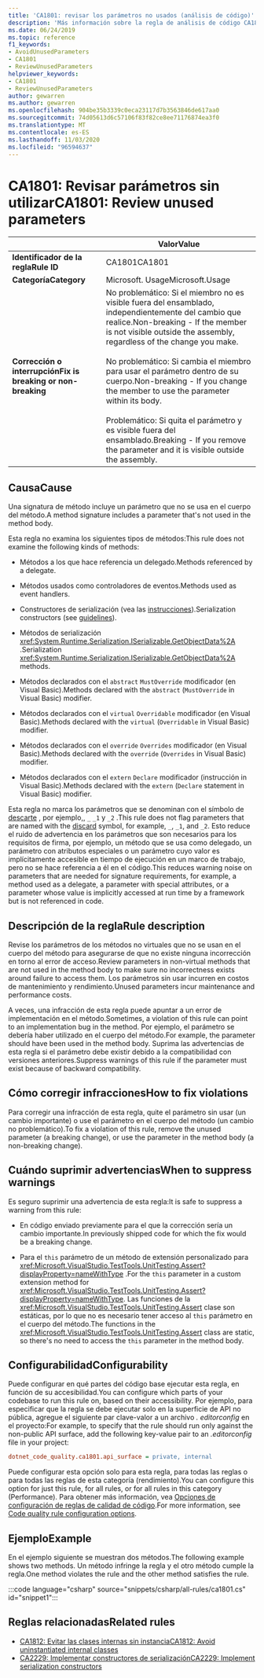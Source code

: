 ```yaml
---
title: 'CA1801: revisar los parámetros no usados (análisis de código)'
description: 'Más información sobre la regla de análisis de código CA1801: revisar parámetros no usados'
ms.date: 06/24/2019
ms.topic: reference
f1_keywords:
- AvoidUnusedParameters
- CA1801
- ReviewUnusedParameters
helpviewer_keywords:
- CA1801
- ReviewUnusedParameters
author: gewarren
ms.author: gewarren
ms.openlocfilehash: 904be35b3339c0eca23117d7b3563846de617aa0
ms.sourcegitcommit: 74d05613d6c57106f83f82ce8ee71176874ea3f0
ms.translationtype: MT
ms.contentlocale: es-ES
ms.lasthandoff: 11/03/2020
ms.locfileid: "96594637"
---
```

# <a name="ca1801-review-unused-parameters"></a><span data-ttu-id="1f2c2-103">CA1801: Revisar parámetros sin utilizar</span><span class="sxs-lookup"><span data-stu-id="1f2c2-103">CA1801: Review unused parameters</span></span>

| | <span data-ttu-id="1f2c2-104">Valor</span><span class="sxs-lookup"><span data-stu-id="1f2c2-104">Value</span></span> |
|-|-|
| <span data-ttu-id="1f2c2-105">**Identificador de la regla**</span><span class="sxs-lookup"><span data-stu-id="1f2c2-105">**Rule ID**</span></span> |<span data-ttu-id="1f2c2-106">CA1801</span><span class="sxs-lookup"><span data-stu-id="1f2c2-106">CA1801</span></span>|
| <span data-ttu-id="1f2c2-107">**Categoría**</span><span class="sxs-lookup"><span data-stu-id="1f2c2-107">**Category**</span></span> |<span data-ttu-id="1f2c2-108">Microsoft. Usage</span><span class="sxs-lookup"><span data-stu-id="1f2c2-108">Microsoft.Usage</span></span>|
| <span data-ttu-id="1f2c2-109">**Corrección o interrupción**</span><span class="sxs-lookup"><span data-stu-id="1f2c2-109">**Fix is breaking or non-breaking**</span></span> |<span data-ttu-id="1f2c2-110">No problemático: Si el miembro no es visible fuera del ensamblado, independientemente del cambio que realice.</span><span class="sxs-lookup"><span data-stu-id="1f2c2-110">Non-breaking - If the member is not visible outside the assembly, regardless of the change you make.</span></span><br/><br/><span data-ttu-id="1f2c2-111">No problemático: Si cambia el miembro para usar el parámetro dentro de su cuerpo.</span><span class="sxs-lookup"><span data-stu-id="1f2c2-111">Non-breaking - If you change the member to use the parameter within its body.</span></span><br/><br/><span data-ttu-id="1f2c2-112">Problemático: Si quita el parámetro y es visible fuera del ensamblado.</span><span class="sxs-lookup"><span data-stu-id="1f2c2-112">Breaking - If you remove the parameter and it is visible outside the assembly.</span></span>|

## <a name="cause"></a><span data-ttu-id="1f2c2-113">Causa</span><span class="sxs-lookup"><span data-stu-id="1f2c2-113">Cause</span></span>

<span data-ttu-id="1f2c2-114">Una signatura de método incluye un parámetro que no se usa en el cuerpo del método.</span><span class="sxs-lookup"><span data-stu-id="1f2c2-114">A method signature includes a parameter that's not used in the method body.</span></span>

<span data-ttu-id="1f2c2-115">Esta regla no examina los siguientes tipos de métodos:</span><span class="sxs-lookup"><span data-stu-id="1f2c2-115">This rule does not examine the following kinds of methods:</span></span>

- <span data-ttu-id="1f2c2-116">Métodos a los que hace referencia un delegado.</span><span class="sxs-lookup"><span data-stu-id="1f2c2-116">Methods referenced by a delegate.</span></span>

- <span data-ttu-id="1f2c2-117">Métodos usados como controladores de eventos.</span><span class="sxs-lookup"><span data-stu-id="1f2c2-117">Methods used as event handlers.</span></span>

- <span data-ttu-id="1f2c2-118">Constructores de serialización (vea las [instrucciones](../../../standard/serialization/serialization-guidelines.md#runtime-serialization)).</span><span class="sxs-lookup"><span data-stu-id="1f2c2-118">Serialization constructors (see [guidelines](../../../standard/serialization/serialization-guidelines.md#runtime-serialization)).</span></span>

- <span data-ttu-id="1f2c2-119">Métodos de serialización <xref:System.Runtime.Serialization.ISerializable.GetObjectData%2A> .</span><span class="sxs-lookup"><span data-stu-id="1f2c2-119">Serialization <xref:System.Runtime.Serialization.ISerializable.GetObjectData%2A> methods.</span></span>

- <span data-ttu-id="1f2c2-120">Métodos declarados con el `abstract` `MustOverride` modificador (en Visual Basic).</span><span class="sxs-lookup"><span data-stu-id="1f2c2-120">Methods declared with the `abstract` (`MustOverride` in Visual Basic) modifier.</span></span>

- <span data-ttu-id="1f2c2-121">Métodos declarados con el `virtual` `Overridable` modificador (en Visual Basic).</span><span class="sxs-lookup"><span data-stu-id="1f2c2-121">Methods declared with the `virtual` (`Overridable` in Visual Basic) modifier.</span></span>

- <span data-ttu-id="1f2c2-122">Métodos declarados con el `override` `Overrides` modificador (en Visual Basic).</span><span class="sxs-lookup"><span data-stu-id="1f2c2-122">Methods declared with the `override` (`Overrides` in Visual Basic) modifier.</span></span>

- <span data-ttu-id="1f2c2-123">Métodos declarados con el `extern` `Declare` modificador (instrucción in Visual Basic).</span><span class="sxs-lookup"><span data-stu-id="1f2c2-123">Methods declared with the `extern` (`Declare` statement in Visual Basic) modifier.</span></span>

<span data-ttu-id="1f2c2-124">Esta regla no marca los parámetros que se denominan con el símbolo de [descarte](../../../csharp/discards.md) , por ejemplo,, `_` `_1` y `_2` .</span><span class="sxs-lookup"><span data-stu-id="1f2c2-124">This rule does not flag parameters that are named with the [discard](../../../csharp/discards.md) symbol, for example, `_`, `_1`, and `_2`.</span></span> <span data-ttu-id="1f2c2-125">Esto reduce el ruido de advertencia en los parámetros que son necesarios para los requisitos de firma, por ejemplo, un método que se usa como delegado, un parámetro con atributos especiales o un parámetro cuyo valor es implícitamente accesible en tiempo de ejecución en un marco de trabajo, pero no se hace referencia a él en el código.</span><span class="sxs-lookup"><span data-stu-id="1f2c2-125">This reduces warning noise on parameters that are needed for signature requirements, for example, a method used as a delegate, a parameter with special attributes, or a parameter whose value is implicitly accessed at run time by a framework but is not referenced in code.</span></span>

## <a name="rule-description"></a><span data-ttu-id="1f2c2-126">Descripción de la regla</span><span class="sxs-lookup"><span data-stu-id="1f2c2-126">Rule description</span></span>

<span data-ttu-id="1f2c2-127">Revise los parámetros de los métodos no virtuales que no se usan en el cuerpo del método para asegurarse de que no existe ninguna incorrección en torno al error de acceso.</span><span class="sxs-lookup"><span data-stu-id="1f2c2-127">Review parameters in non-virtual methods that are not used in the method body to make sure no incorrectness exists around failure to access them.</span></span> <span data-ttu-id="1f2c2-128">Los parámetros sin usar incurren en costos de mantenimiento y rendimiento.</span><span class="sxs-lookup"><span data-stu-id="1f2c2-128">Unused parameters incur maintenance and performance costs.</span></span>

<span data-ttu-id="1f2c2-129">A veces, una infracción de esta regla puede apuntar a un error de implementación en el método.</span><span class="sxs-lookup"><span data-stu-id="1f2c2-129">Sometimes, a violation of this rule can point to an implementation bug in the method.</span></span> <span data-ttu-id="1f2c2-130">Por ejemplo, el parámetro se debería haber utilizado en el cuerpo del método.</span><span class="sxs-lookup"><span data-stu-id="1f2c2-130">For example, the parameter should have been used in the method body.</span></span> <span data-ttu-id="1f2c2-131">Suprima las advertencias de esta regla si el parámetro debe existir debido a la compatibilidad con versiones anteriores.</span><span class="sxs-lookup"><span data-stu-id="1f2c2-131">Suppress warnings of this rule if the parameter must exist because of backward compatibility.</span></span>

## <a name="how-to-fix-violations"></a><span data-ttu-id="1f2c2-132">Cómo corregir infracciones</span><span class="sxs-lookup"><span data-stu-id="1f2c2-132">How to fix violations</span></span>

<span data-ttu-id="1f2c2-133">Para corregir una infracción de esta regla, quite el parámetro sin usar (un cambio importante) o use el parámetro en el cuerpo del método (un cambio no problemático).</span><span class="sxs-lookup"><span data-stu-id="1f2c2-133">To fix a violation of this rule, remove the unused parameter (a breaking change), or use the parameter in the method body (a non-breaking change).</span></span>

## <a name="when-to-suppress-warnings"></a><span data-ttu-id="1f2c2-134">Cuándo suprimir advertencias</span><span class="sxs-lookup"><span data-stu-id="1f2c2-134">When to suppress warnings</span></span>

<span data-ttu-id="1f2c2-135">Es seguro suprimir una advertencia de esta regla:</span><span class="sxs-lookup"><span data-stu-id="1f2c2-135">It is safe to suppress a warning from this rule:</span></span>

- <span data-ttu-id="1f2c2-136">En código enviado previamente para el que la corrección sería un cambio importante.</span><span class="sxs-lookup"><span data-stu-id="1f2c2-136">In previously shipped code for which the fix would be a breaking change.</span></span>

- <span data-ttu-id="1f2c2-137">Para el `this` parámetro de un método de extensión personalizado para <xref:Microsoft.VisualStudio.TestTools.UnitTesting.Assert?displayProperty=nameWithType> .</span><span class="sxs-lookup"><span data-stu-id="1f2c2-137">For the `this` parameter in a custom extension method for <xref:Microsoft.VisualStudio.TestTools.UnitTesting.Assert?displayProperty=nameWithType>.</span></span> <span data-ttu-id="1f2c2-138">Las funciones de la <xref:Microsoft.VisualStudio.TestTools.UnitTesting.Assert> clase son estáticas, por lo que no es necesario tener acceso al `this` parámetro en el cuerpo del método.</span><span class="sxs-lookup"><span data-stu-id="1f2c2-138">The functions in the <xref:Microsoft.VisualStudio.TestTools.UnitTesting.Assert> class are static, so there's no need to access the `this` parameter in the method body.</span></span>

## <a name="configurability"></a><span data-ttu-id="1f2c2-139">Configurabilidad</span><span class="sxs-lookup"><span data-stu-id="1f2c2-139">Configurability</span></span>

<span data-ttu-id="1f2c2-140">Puede configurar en qué partes del código base ejecutar esta regla, en función de su accesibilidad.</span><span class="sxs-lookup"><span data-stu-id="1f2c2-140">You can configure which parts of your codebase to run this rule on, based on their accessibility.</span></span> <span data-ttu-id="1f2c2-141">Por ejemplo, para especificar que la regla se debe ejecutar solo en la superficie de API no pública, agregue el siguiente par clave-valor a un archivo *. editorconfig* en el proyecto:</span><span class="sxs-lookup"><span data-stu-id="1f2c2-141">For example, to specify that the rule should run only against the non-public API surface, add the following key-value pair to an *.editorconfig* file in your project:</span></span>

```ini
dotnet_code_quality.ca1801.api_surface = private, internal
```

<span data-ttu-id="1f2c2-142">Puede configurar esta opción solo para esta regla, para todas las reglas o para todas las reglas de esta categoría (rendimiento).</span><span class="sxs-lookup"><span data-stu-id="1f2c2-142">You can configure this option for just this rule, for all rules, or for all rules in this category (Performance).</span></span> <span data-ttu-id="1f2c2-143">Para obtener más información, vea [Opciones de configuración de reglas de calidad de código](../code-quality-rule-options.md).</span><span class="sxs-lookup"><span data-stu-id="1f2c2-143">For more information, see [Code quality rule configuration options](../code-quality-rule-options.md).</span></span>

## <a name="example"></a><span data-ttu-id="1f2c2-144">Ejemplo</span><span class="sxs-lookup"><span data-stu-id="1f2c2-144">Example</span></span>

<span data-ttu-id="1f2c2-145">En el ejemplo siguiente se muestran dos métodos.</span><span class="sxs-lookup"><span data-stu-id="1f2c2-145">The following example shows two methods.</span></span> <span data-ttu-id="1f2c2-146">Un método infringe la regla y el otro método cumple la regla.</span><span class="sxs-lookup"><span data-stu-id="1f2c2-146">One method violates the rule and the other method satisfies the rule.</span></span>

:::code language="csharp" source="snippets/csharp/all-rules/ca1801.cs" id="snippet1":::

## <a name="related-rules"></a><span data-ttu-id="1f2c2-147">Reglas relacionadas</span><span class="sxs-lookup"><span data-stu-id="1f2c2-147">Related rules</span></span>

- [<span data-ttu-id="1f2c2-148">CA1812: Evitar las clases internas sin instancia</span><span class="sxs-lookup"><span data-stu-id="1f2c2-148">CA1812: Avoid uninstantiated internal classes</span></span>](ca1812.md)
- [<span data-ttu-id="1f2c2-149">CA2229: Implementar constructores de serialización</span><span class="sxs-lookup"><span data-stu-id="1f2c2-149">CA2229: Implement serialization constructors</span></span>](ca2229.md)
